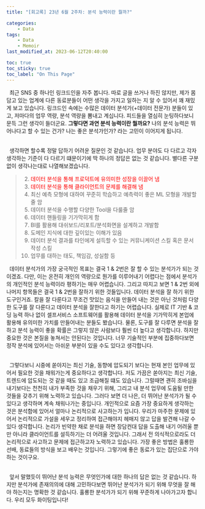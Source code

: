 ```yaml
---
title: "[회고록] 23년 6월 2주차: 분석 능력이란 뭘까?"

categories:
    - Data
tags:
    - Data
    - Memoir
last_modified_at: 2023-06-12T20:40:00

toc: true
toc_sticky: true
toc_label: "On This Page"
---
```


&#160; 최근 SNS 중 하나인 링크드인을 자주 봅니다. 따로 글을 쓰거나 하진 않지만, 제가 몸담고 있는 업계에 다른 동료분들이 어떤 생각을 가지고 일하는 지 알 수 있어서 꽤 재밌게 보고 있습니다. 링크드인 속에는 수많은 데이터 분석가(+데이터 전문가) 분들이 있고, 저마다의 업무 역량, 분석 역량을 뽐내고 계십니다. 피드들을 열심히 눈팅하다보니 문득 그런 생각이 들더군요. **그렇다면 과연 분석 능력이란 뭘까요?** 나의 분석 능력은 뛰어나다고 할 수 있는 건가? 나는 좋은 분석가인가? 라는 고민이 이어지게 됩니다.<br><br>

&#160; 생각하면 할수록 정말 답하기 어려운 질문인 것 같습니다. 업무 분야도 다 다르고 각자 생각하는 기준이 다 다르기 떄문이기에 딱 하나의 정답은 없는 것 같습니다. 별다른 구분 없이 생각나는대로 나열해보겠습니다.

> 2. <span style="color:red">데이터 분석을 통해 프로덕트에 유의미한 성장을 이끌어 냄</span>
> 3. <span style="color:red">데이터 분석을 통해 클라이언트의 문제를 해결해 냄</span>
> 1. 최신 예측 모형에 대하여 꾸준히 학습하고 예측력이 좋은 ML 모형을 개발할 줄 암
> 4. 데이터 분석을 수행할 다양한 Tool을 다룰줄 암
> 8. 데이터 핸들링을 기가막히게 함
> 9. BI를 활용해 대쉬보드/리포트/분석화면을 설계하고 개발함
> 5. 도메인 지식에 대한 깊이있는 이해가 있음
> 6. 데이터 분석 결과를 타인에게 설득할 수 있는 커뮤니케이션 스킬 혹은 문서 작성 스킬
> 7. 업무를 대하는 태도, 책임감, 성실함 등

&#160; 데이터 분석가의 가장 궁극적인 목표는 결국 1 & 2번은 잘 할 수 있는 분석가가 되는 것이겠죠. 다만, 이는 온전히 개인의 역량으로 뭔가를 이루어내기 어렵다는 점에서 분석가의 개인적인 분석 능력이라 평하기는 매우 어렵습니다. 그리고 따지고 보면 1 & 2번 외에 나머지 항목들은 결국 1 & 2번을 잘하기 위한 것들입니다. 데이터 분석을 잘 하기 위한 도구인거죠. 칼을 잘 다룬다고 무조건 맛있는 음식을 만들어 내는 것은 아닌 것처럼 다양한 도구를 잘 다룬다고 데이터 분석을 잘한다고 하기는 어렵습니다. 실제로 IT 기반 & 코딩 능력 하나 없이 셀프서비스 소프트웨어를 활용해 데이터 분석을 기가막히게 본업에 활용해 유의미한 가치를 만들어내는 분들도 봤습니다. 물론, 도구를 잘 다루면 분석을 잘하고 분석 능력이 좋을 확률은 그렇지 않은 사람보다 훨씬 더 높다고 생각합니다. 하지만 중요한 것은 본질을 놓쳐서는 안된다는 것입니다. 너무 기술적인 부분에 집중하다보면 정작 분석에 있어서는 아쉬운 부분이 있을 수도 있다고 생각합니다. <br><br>

&#160; 그렇다보니 시중에 쏟아지는 최신 기술, 동향에 압도되기 보다는 현재 본인 업무에 있어서 필요한 것을 채워가는게 중요하다고 생각합니다. 저도 가끔은 쏟아지는 최신 기술, 트렌드에 압도되는 것 같을 때도 있고 조급해질 떄도 있습니다. 그럴때면 괜히 조바심을 내기보다는 천천히 내가 부족한 것을 채우기 위해, 그리고 내 분석 업무에 도움될 만한 것들을 갖추기 위해 노력하고 있습니다. 그러다 보면 더 나은, 더 뛰어난 분석가가 될 수 있다고 생각하며 계속 채워나가는 중입니다. 개인적으로 요즘 가장 중요하게 생각하는 것은 분석함에 있어서 얼마나 논리적으로 사고하는가 입니다. 우리가 마주한 문제에 있어서 논리적으로 가설을 세우고 정리하여 접근해야지 헤매지 않고 답을 발견해 나갈 수 있다 생각합니다. 논리가 빈약한 채로 분석을 하면 장담컨대 답을 도출해 내기 어려울 뿐만 아니라 클라이언트를 설득하기는 더 어려울 것입니다. 그래서 전 의식적으로라도 더 논리적으로 사고하고 문제에 접근하고자 노력하고 있습니다. 가장 좋은 방법은 훌룡한 선배, 동료들의 방식을 보고 배우는 것입니다. 그렇기에 좋은 동료가 있는 집단으로 가야하는 것이구요. <br><br>

&#160; 앞서 말했듯이 뛰어난 분석 능력은 무엇인가에 대한 하나의 답은 없는 것 같습니다. 하지만 분석가에 존재의의에 대해 고민하다보면 뛰어난 분석가가 되기 위해 무엇을 잘 해야 하는지는 명확한 것 같습니다. 훌룡한 분석가가 되기 위해 꾸준하게 나아가고자 합니다. 우리 모두 화이팅입니다!